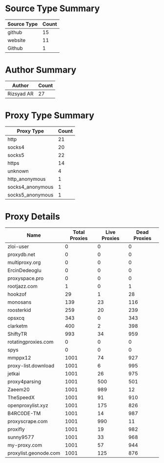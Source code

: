 # Source Type Summary

| Source Type | Count |
|-------------|-------|
| github | 15 |
| website | 11 |
| Github | 1 |


# Author Summary

| Author | Count |
|--------|-------|
| Rizsyad AR | 27 |


# Proxy Type Summary

| Proxy Type | Count |
|------------|-------|
| http | 21 |
| socks4 | 20 |
| socks5 | 22 |
| https | 14 |
| unknown | 4 |
| http_anonymous | 1 |
| socks4_anonymous | 1 |
| socks5_anonymous | 1 |


# Proxy Details

| Name | Total Proxies | Live Proxies | Dead Proxies |
|------|---------------|--------------|---------------|
| zloi-user | 0 | 0 | 0 |
| proxydb.net | 0 | 0 | 0 |
| multiproxy.org | 0 | 0 | 0 |
| ErcinDedeoglu | 0 | 0 | 0 |
| proxyspace.pro | 0 | 0 | 0 |
| rootjazz.com | 1 | 0 | 1 |
| hookzof | 29 | 1 | 28 |
| monosans | 139 | 23 | 116 |
| roosterkid | 259 | 20 | 239 |
| opsxcq | 343 | 0 | 343 |
| clarketm | 400 | 2 | 398 |
| ShiftyTR | 993 | 34 | 959 |
| rotatingproxies.com | 0 | 0 | 0 |
| spys | 0 | 0 | 0 |
| mmppx12 | 1001 | 74 | 927 |
| proxy-list.download | 1001 | 6 | 995 |
| jetkai | 1001 | 26 | 975 |
| proxy4parsing | 1001 | 500 | 501 |
| Zaeem20 | 1001 | 989 | 12 |
| TheSpeedX | 1001 | 91 | 910 |
| openproxylist.xyz | 1001 | 175 | 826 |
| B4RC0DE-TM | 1001 | 14 | 987 |
| proxyscrape.com | 1001 | 990 | 11 |
| proxifly | 1001 | 19 | 982 |
| sunny9577 | 1001 | 33 | 968 |
| my-proxy.com | 1001 | 57 | 944 |
| proxylist.geonode.com | 1001 | 125 | 876 |
